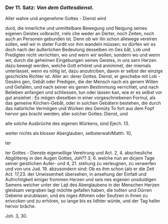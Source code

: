
<!-- Seie 36; content-0054.xml -->

### Der 11. Satz: *Von dem Gottesdienst.*


Aller wahre und angenehme Gottes - Dienst wird

durd, die innerliche und unmittelbare Bewegung
und Neigung seines eigenen Geistes volbracht, rrels
che weder an Derter, noch Zeiten, noch auch an
Personen gebunden ist. Denn ob wir ilin schon
allewege verelren sollen, weil wir in steter Furdit
vor ihm wandeln müssen; so dürfen wir es doch
nach der äußerlichen Bedeutung desselben im Ges
 båt, Lob und Predigten nicht verrichten, wo und
wenn wir wollen, sondern wo und wenn wir, durch
 die geheimen Eingebungen seines Geistes, in uns
 sern Herzen dazu bewegt werden, welche Gott
 erhöret und annimmet, der miemals unterlasset,
wenn es nötig ist, dazu anzutrciben, davon er
 selbst der einzige geschickte Richter ist. Aller an:
 derer Gottes. Dienst, er geschebe mit Lob - Gesäns
 gen, Gebåt oder Predigen, die der Mensch nach eis
 genem Willen und Gefallen, und nach seiner eis
 genen Bestimmung verrichtet, und nach Belieben
 anfangen und schliessen, tun oder lassen kan, wie
  er es selbst vor gut ansiehet : Es mögen dieselben
 in einer vorgeschriebenen Formul, als das gemeine
 Kirchen-Gebåt, oder in solchen Gebätern bestehen,
 die durch das natürliche Vermögen und Würken
 des Gemüts To fort aus dem Fopf hervor ges
 bracht werden; aller solcher Gottes: Dienst, und

alle solche Ausbrüche des eigenen Würkens, sind Ejech. 13.

weiter nichts als blosser Aberglauben, selbsterwahlMatth. 10,

ter

ter Gottes - Dienste eigenwillige Verehrung und Act. 2, 4. abscheuliche
Abgötterey in den Augen Gottes, Joh?? 3; 6. welche nun an dicjem Tage
seiner geistlichen Aufer- und 4, 21. stehung zu verleugnen, zu verwerfen
und von uns Jud. 19. abzusondern sind: Ob es ihm schon (als er die Zeit
Act. 17,23. der Unwissenheit übersehen, in ansehung der Einfatt und
Aufrichtigkeit einiger frommen Herzen und seis nes eigenen unsduldigen
Samens weicher unter der Lajt des Aberglaubens in der Menschen Herzen
gleidsam vergraben lag) möchte gefallen haben, die toðten und Dürren Gebeine
anzublasen, und eis niges Athmen oder Seufzen in ihnen zu erivccken und
zu erhören, so lange bis es lidhter würde, und der Tag heller hervor bråche.

Joh. 3, 30.

<!-- Seie 37; content-0054.xml -->

<!-- OCR fehlt! -->